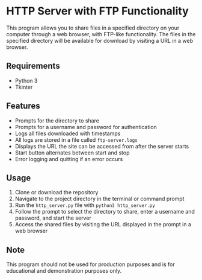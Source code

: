 # HTTP Server with FTP Functionality

This program allows you to share files in a specified directory on your computer through a web browser, with FTP-like functionality. The files in the specified directory will be available for download by visiting a URL in a web browser.

## Requirements

- Python 3
- Tkinter

## Features

- Prompts for the directory to share
- Prompts for a username and password for authentication
- Logs all files downloaded with timestamps
- All logs are stored in a file called `ftp-server.logs`
- Displays the URL the site can be accessed from after the server starts
- Start button alternates between start and stop
- Error logging and quitting if an error occurs

## Usage

1. Clone or download the repository
2. Navigate to the project directory in the terminal or command prompt
3. Run the `http_server.py` file with `python3 http_server.py`
4. Follow the prompt to select the directory to share, enter a username and password, and start the server
5. Access the shared files by visiting the URL displayed in the prompt in a web browser

## Note

This program should not be used for production purposes and is for educational and demonstration purposes only.
